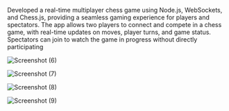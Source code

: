 Developed a real-time multiplayer chess game using Node.js, WebSockets, and Chess.js, providing a seamless gaming experience for players and spectators.
The app allows two players to connect and compete in a chess game, with real-time updates on moves, player turns, and game status. 
Spectators can join to watch the game in progress without directly participating




![Screenshot (6)](https://github.com/user-attachments/assets/fa1c48e9-b31c-4620-9e34-d8f4f7540cb7)

![Screenshot (7)](https://github.com/user-attachments/assets/9c981d6b-ad36-475c-a06f-1c4eddd78648)

![Screenshot (8)](https://github.com/user-attachments/assets/62572f6f-58be-41f3-a6bd-c8b397acd3fa)

![Screenshot (9)](https://github.com/user-attachments/assets/d07768a9-36b7-47ed-8750-89281f63c8e6)

